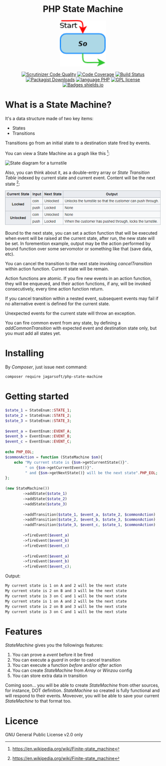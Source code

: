 <h1 align="center">PHP State Machine</h1>

<p align="center">
	<img src="https://github.com/jagarsoft/php-state-machine/raw/master/assets/images/StateMachine-Logo.png" alt="StateMachine Logo" width="150" height="150">
</p>

<p align="center">
	<a href="https://scrutinizer-ci.com/g/jagarsoft/php-state-machine/?branch=master"><img src="https://scrutinizer-ci.com/g/jagarsoft/php-state-machine/badges/quality-score.png?b=master" alt="Scrutinizer Code Quality"></a>
	<a href="https://scrutinizer-ci.com/g/jagarsoft/php-state-machine/?branch=master"><img src="https://scrutinizer-ci.com/g/jagarsoft/php-state-machine/badges/coverage.png?b=master" alt="Code Coverage"></a>
	<a href="https://scrutinizer-ci.com/g/jagarsoft/php-state-machine/build-status/master"><img src="https://scrutinizer-ci.com/g/jagarsoft/php-state-machine/badges/build.png?b=master" alt="Build Status"></a>
	<a href="https://packagist.org/packages/jagarsoft/php-state-machine"><img src="https://img.shields.io/packagist/dt/jagarsoft/php-state-machine?style=plastic" alt="Packagist Downloads"></a>
	<a href="https://www.php.net/"><img src="https://img.shields.io/badge/language-PHP-green.svg?longCache=true&style=plastic" alt="language PHP"></a>
    <a href="http://perso.crans.org/besson/LICENSE.html"><img src="https://img.shields.io/badge/License-GPL-blue.svg?longCache=true&style=plastic" alt="GPL license"></a>
    <a href="https://shields.io"><img src="https://img.shields.io/badge/badges-shields.io-green.svg?longCache=true&style=plastic" alt="Badges shields.io"></a>
</p>

# What is a State Machine?
It's a data structure made of two key items:
* States
* Transitions

Transitions go from an initial state to a destination state fired by events.

You can view a State Machine as a graph like this [^1]:

![State diagram for a turnstile](https://upload.wikimedia.org/wikipedia/commons/thumb/9/9e/Turnstile_state_machine_colored.svg/320px-Turnstile_state_machine_colored.svg.png)

Also, you can think about it, as a double-entry array or _State Transition Table_ indexed by current state and current event. Content will be the next state [^1]:

![state-transition-table](state-transition-table.png)

Bound to the next state, you can set a action function that will be executed when event will be raised at the current state, after run, the new state will be set. In foremention example, output may be the action performed by bound function over some servomotor or something like that (save data, etc).

You can cancel the transition to the next state invoking _cancelTransition_ within action function. Current state will be remain.

Action functions are atomic. If you fire new events in an action function, they will be enqueued, and their action functions, if any, will be invoked consecutively, every time action function return.

If you cancel transition within a nested event, subsequent events may fail if no alternative event is defined for the current state.

Unexpected events for the current state will throw an exception.

You can fire common event from any state, by defining a _addCommonTransition_ with expected event and destination state only, but you must add all states yet.

[^1]: https://en.wikipedia.org/wiki/Finite-state_machine

# Installing

By _Composer_, just issue next command:

```bash
composer require jagarsoft/php-state-machine
```

# Getting started

```php
$state_1 = StateEnum::STATE_1;
$state_2 = StateEnum::STATE_2;
$state_3 = StateEnum::STATE_3;

$event_a = EventEnum::EVENT_A;
$event_b = EventEnum::EVENT_B;
$event_c = EventEnum::EVENT_C;

echo PHP_EOL;
$commonAction = function (StateMachine $sm){
    echo "My current state is {$sm->getCurrentState()}".
         " on {$sm->getCurrentEvent()}".
         " and {$sm->getNextState()} will be the next state".PHP_EOL;
};

(new StateMachine())
        ->addState($state_1)
        ->addState($state_2)
        ->addState($state_3)

        ->addTransition($state_1, $event_a, $state_2, $commonAction)
        ->addTransition($state_2, $event_b, $state_3, $commonAction)
        ->addTransition($state_3, $event_c, $state_1, $commonAction)

        ->fireEvent($event_a)
        ->fireEvent($event_b)
        ->fireEvent($event_c)

        ->fireEvent($event_a)
        ->fireEvent($event_b)
        ->fireEvent($event_c);
```

Output:

```bash
My current state is 1 on A and 2 will be the next state
My current state is 2 on B and 3 will be the next state
My current state is 3 on C and 1 will be the next state
My current state is 1 on A and 2 will be the next state
My current state is 2 on B and 3 will be the next state
My current state is 3 on C and 1 will be the next state
```

# Features

_StateMachine_ gives you the followings features:

1. You can prove a _event_ before it be fired
1. You can execute a _guard_ in order to cancel transition
1. You can execute a function _before_ and/or _after_ action
1. You can create _StateMachine_ from _Array_ or _Winzou_ config
1. You can store extra data in transition

Coming soon... you will be able to create _StateMachine_ from other sources, for instance, DOT definition.
_StateMachine_ so created is fully functional and will respond to their events.
Moveover, you will be able to save your current _StateMachine_ to that format too.


# Licence

GNU General Public License v2.0 only
